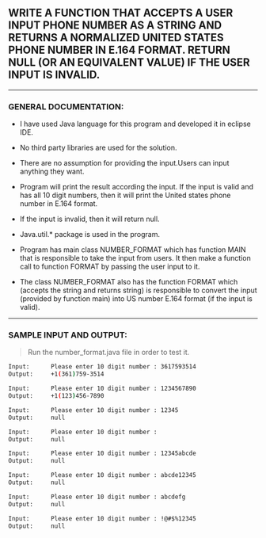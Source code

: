 ﻿## WRITE A FUNCTION THAT ACCEPTS A USER INPUT PHONE NUMBER AS A STRING AND RETURNS A NORMALIZED UNITED STATES PHONE NUMBER IN E.164 FORMAT. RETURN NULL (OR AN EQUIVALENT VALUE) IF THE USER INPUT IS INVALID.

------------------------------------------------------------------------------------------------

### GENERAL DOCUMENTATION:

- I have used Java language for this program and developed it in eclipse IDE.
- No third party libraries are used for the solution.
- There are no assumption for providing the input.Users can input anything they want. 
- Program will print the result according the input. If the input is valid and has all 10 digit 
  numbers, then it will print the United states phone number in E.164 format. 

- If the input is invalid, then it will return null. 
- Java.util.* package is used in the program.
- Program has main class NUMBER_FORMAT which has function MAIN that is responsible to take the input 
  from users. It then make a function call to function FORMAT by passing the user input to it.

- The class NUMBER_FORMAT also has the function FORMAT which (accepts the string and returns string) 
  is responsible to convert the input (provided by function main) into US number E.164 format (if the input is valid).

-----------------------------------------------------------------------------------------------------------------------

### SAMPLE INPUT AND OUTPUT:

> Run the number_format.java file in order to test it.

```sh
Input: 		Please enter 10 digit number : 3617593514
Output: 	+1(361)759-3514
```
```sh
Input: 		Please enter 10 digit number : 1234567890
Output: 	+1(123)456-7890
```
```sh
Input: 		Please enter 10 digit number : 12345
Output: 	null
```
```sh
Input: 		Please enter 10 digit number :
Output: 	null
```
```sh
Input: 		Please enter 10 digit number : 12345abcde
Output: 	null
```
```sh
Input:	 	Please enter 10 digit number : abcde12345
Output: 	null
```
```sh
Input: 		Please enter 10 digit number : abcdefg
Output: 	null
```
```sh
Input: 		Please enter 10 digit number : !@#$%12345
Output: 	null
```
